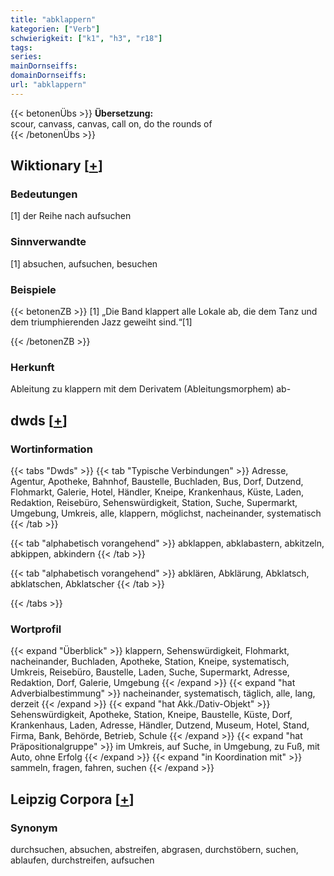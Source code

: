 ```yaml
---
title: "abklappern"
kategorien: ["Verb"]
schwierigkeit: ["k1", "h3", "r18"]
tags:
series:
mainDornseiffs:
domainDornseiffs:
url: "abklappern"
---
```


{{< betonenÜbs >}}
**Übersetzung:**  
scour, canvass, canvas, call on, do the rounds of  
{{< /betonenÜbs >}}

## Wiktionary [[+](https://de.wiktionary.org/wiki/abklappern)]

### Bedeutungen
[1] der Reihe nach aufsuchen  

### Sinnverwandte
[1] absuchen, aufsuchen, besuchen  

### Beispiele
{{< betonenZB >}}
[1] „Die Band klappert alle Lokale ab, die dem Tanz und dem triumphierenden Jazz geweiht sind.“[1]  

{{< /betonenZB >}}
### Herkunft
Ableitung zu klappern mit dem Derivatem (Ableitungsmorphem) ab-  



## dwds [[+](https://www.dwds.de/wb/abklappern)]

### Wortinformation
{{< tabs "Dwds" >}}
{{< tab "Typische Verbindungen" >}}
Adresse, Agentur, Apotheke, Bahnhof, Baustelle, Buchladen, Bus, Dorf, Dutzend, Flohmarkt, Galerie, Hotel, Händler, Kneipe, Krankenhaus, Küste, Laden, Redaktion, Reisebüro, Sehenswürdigkeit, Station, Suche, Supermarkt, Umgebung, Umkreis, alle, klappern, möglichst, nacheinander, systematisch
{{< /tab >}}

{{< tab "alphabetisch vorangehend" >}}
abklappen, abklabastern, abkitzeln, abkippen, abkindern
{{< /tab >}}

{{< tab "alphabetisch vorangehend" >}}
abklären, Abklärung, Abklatsch, abklatschen, Abklatscher
{{< /tab >}}

{{< /tabs >}}

### Wortprofil
{{< expand "Überblick" >}} klappern, Sehenswürdigkeit, Flohmarkt, nacheinander, Buchladen, Apotheke, Station, Kneipe, systematisch, Umkreis, Reisebüro, Baustelle, Laden, Suche, Supermarkt, Adresse, Redaktion, Dorf, Galerie, Umgebung {{< /expand >}}
{{< expand "hat Adverbialbestimmung" >}} nacheinander, systematisch, täglich, alle, lang, derzeit {{< /expand >}}
{{< expand "hat Akk./Dativ-Objekt" >}} Sehenswürdigkeit, Apotheke, Station, Kneipe, Baustelle, Küste, Dorf, Krankenhaus, Laden, Adresse, Händler, Dutzend, Museum, Hotel, Stand, Firma, Bank, Behörde, Betrieb, Schule {{< /expand >}}
{{< expand "hat Präpositionalgruppe" >}} im Umkreis, auf Suche, in Umgebung, zu Fuß, mit Auto, ohne Erfolg {{< /expand >}}
{{< expand "in Koordination mit" >}} sammeln, fragen, fahren, suchen {{< /expand >}}

## Leipzig Corpora [[+](https://corpora.uni-leipzig.de/en/res?word=abklappern&corpusId=deu_newscrawl-public_2018)]


### Synonym
durchsuchen, absuchen, abstreifen, abgrasen, durchstöbern, suchen, ablaufen, durchstreifen, aufsuchen

